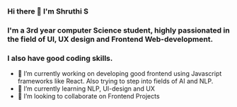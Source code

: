 ### Hi there 👋 I'm Shruthi S
### I'm a 3rd year computer Science student, highly passionated in the field of UI, UX design and Frontend Web-development.
### I also have good coding skills.

- 🔭 I’m currently working on developing good frontend using Javascript frameworks like React. Also trying to step into fields of AI and NLP.
- 🌱 I’m currently learning NLP, UI-design and UX
- 👯 I’m looking to collaborate on Frontend Projects

